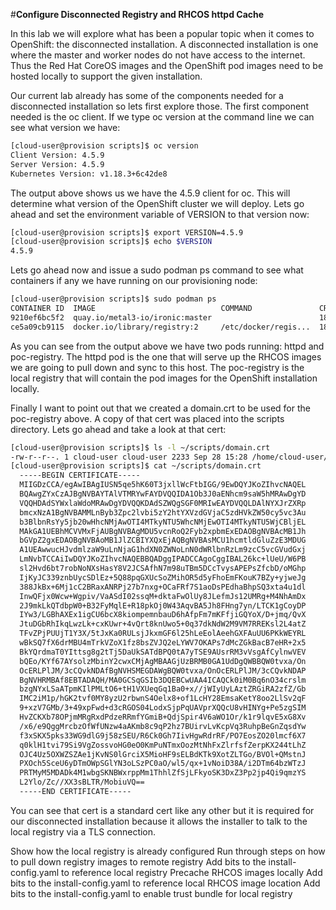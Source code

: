  #**Configure Disconnected Registry and RHCOS httpd Cache**
 
 In this lab we will explore what has been a popular topic when it comes to OpenShift: the disconnected installation.  A disconnected installation is one where the master and worker nodes do not have access to the internet. Thus the Red Hat CoreOS images and the OpenShift pod images need to be hosted locally to support the given installation.
 
 Our current lab already has some of the components needed for a disconnected installation so lets first explore those.  The first component needed is the oc client.  If we type oc version at the command line we can see what version we have:
 
 ~~~bash
 [cloud-user@provision scripts]$ oc version
Client Version: 4.5.9
Server Version: 4.5.9
Kubernetes Version: v1.18.3+6c42de8
~~~

The output above shows us we have the 4.5.9 client for oc.  This will determine what version of the OpenShift cluster we will deploy.  Lets go ahead and set the environment variable of VERSION to that version now:

~~~bash
[cloud-user@provision scripts]$ export VERSION=4.5.9
[cloud-user@provision scripts]$ echo $VERSION
4.5.9
~~~

Lets go ahead now and issue a sudo podman ps command to see what containers if any we have running on our provisioning node:

~~~bash
[cloud-user@provision scripts]$ sudo podman ps
CONTAINER ID  IMAGE                            COMMAND               CREATED       STATUS           PORTS  NAMES
9210ef6bc5f2  quay.io/metal3-io/ironic:master                        18 hours ago  Up 18 hours ago         httpd
ce5a09cb9115  docker.io/library/registry:2     /etc/docker/regis...  18 hours ago  Up 18 hours ago         poc-registry
~~~

As you can see from the output above we have two pods running: httpd and poc-registry.  The httpd pod is the one that will serve up the RHCOS images we are going to pull down and sync to this host.  The poc-registry is the local registry that will contain the pod images for the OpenShift installation locally.




Finally I want to point out that we created a domain.crt to be used for the poc-registry above.  A copy of that cert was placed into the scripts directory.  Lets go ahead and take a look at that cert:

~~~bash
[cloud-user@provision scripts]$ ls -l ~/scripts/domain.crt 
-rw-r--r--. 1 cloud-user cloud-user 2233 Sep 28 15:28 /home/cloud-user/scripts/domain.crt
[cloud-user@provision scripts]$ cat ~/scripts/domain.crt
  -----BEGIN CERTIFICATE-----
  MIIGDzCCA/egAwIBAgIUSN5qe5hK60T3jxllWcFtbIGG/9EwDQYJKoZIhvcNAQEL
  BQAwgZYxCzAJBgNVBAYTAlVTMRYwFAYDVQQIDA1Ob3J0aENhcm9saW5hMRAwDgYD
  VQQHDAdSYWxlaWdoMRAwDgYDVQQKDAdSZWQgSGF0MRIwEAYDVQQLDAlNYXJrZXRp
  bmcxNzA1BgNVBAMMLnByb3Zpc2lvbi5zY2htYXVzdGVjaC5zdHVkZW50cy5vc3Au
  b3BlbnRsYy5jb20wHhcNMjAwOTI4MTkyNTU5WhcNMjEwOTI4MTkyNTU5WjCBljEL
  MAkGA1UEBhMCVVMxFjAUBgNVBAgMDU5vcnRoQ2Fyb2xpbmExEDAOBgNVBAcMB1Jh
  bGVpZ2gxEDAOBgNVBAoMB1JlZCBIYXQxEjAQBgNVBAsMCU1hcmtldGluZzE3MDUG
  A1UEAwwucHJvdmlzaW9uLnNjaG1hdXN0ZWNoLnN0dWRlbnRzLm9zcC5vcGVudGxj
  LmNvbTCCAiIwDQYJKoZIhvcNAQEBBQADggIPADCCAgoCggIBAL26kc+lUeU/W6PB
  sl2Hvd6bt7robNoNXsHasY8V2JCSAfhN7m98uTBm5DCcTvysAPEPsZfcbD/oMGhp
  IjKyJC339znbUycSDlEz+5Q88pqGXUcSoZMihOR5d5yFhoEmFKouK7BZy+yjweJg
  388JkBx+6Mj1cC2BRaxANRPj27b7nxg+OCaFRf7S1aoDsPEdhaBhpSQ3xta4u1dl
  InwQFjx0Wcw+Wgpiv/VaASdI02ssqM+dktaFwOlUy8JLefmJs12UMRg+M4NhAmDx
  2J9mkLkQTdbpW0+B32FyMqlE+R18pkOj0W43AqvBA5Jh8FHng7yn/LTCK1gCoyDP
  IYw3/LGBhAXEx1igCU6bcX8kiompemnbauD6hAfpFm7mKFfjiGQYoX/D+jmq/QvX
  JtuDGbRhIkqLwzLk+cxKUwr+4vQrt8knUwo5+0q37dkNdW2M9VM7RREKsl2L4atZ
  TFvZPjPUUjT1Y3X/5tJxKa0RULsjJkxmGF6l25hLeEolAeehGXFAuUU6PKkWEYRL
  wBkSQ7fX6drMBU4mTrkVZoX1fz8bsZVJQ2eLYWV7OKAPs7dMcZGkBacB7eHR+2x5
  BkYQrdmaT0YIttsg8g2tTj5DaUkSATdBPQ0tA7yTSE9AUsrRM3vVsgAfCylnwVEV
  bQEo/KYf67AYsolzMbinY2cwxCMjAgMBAAGjUzBRMB0GA1UdDgQWBBQW0tvxa/On
  OcERLPlJM/3cCQvkNDAfBgNVHSMEGDAWgBQW0tvxa/OnOcERLPlJM/3cCQvkNDAP
  BgNVHRMBAf8EBTADAQH/MA0GCSqGSIb3DQEBCwUAA4ICAQCk0iM0Bq6nO34crslm
  bzgNYxLSaATpmKIlPMLtO6+tH1VXUeqGq1Ba0+x//jWIyUyLAztZRGiRA2zfZ/Gb
  IMC2iM1p/hGK2tvf0MY8yzU2rbwnS4Oelx8+of1LcHY28EmsaKetY8oo2LlSv2qF
  9+xzV7GMb/3+49xpFwd+d3cRGOS04LodxSjpPqUAVprXQQcU8vHINYg+Pe5zgSIM
  HvZCKXb78OPjmMRgRxdPdzeRRmfYGmiB+QdjSpir4V6aWO1Or/k1r9lqvE5xG8Xv
  /x6/e9QggMrcbzOfWfUNzw4aAKmb8c9qP2hz7BUirvLvKcpVq3RuhpBeGnZqsdYw
  f3xSKX5pks33WG9dlG9j58zSEU/R6Ck0Gh7IivHgwRdrRF/PO7EosZO20lmcf6X7
  q0klH1tvi79Si9VgZossvoHG0eO0KmPuNTmxOozMtNhFxZlrfsfZerpKX244tLhZ
  OJC4Uz5OXWZSZAe1jKvNS0lGrciX5MioHF9sELBdKTk9XotZLTGo/BVOl+QMstnJ
  PXOch5SceU6yDTmOWpSGlYN3oLSzPC0aO/wl5/qx+1vNoiD38A/i2DTm64bzWTzJ
  PRTMyM5MDADk4M1wbgSKNBWxrppMm1ThhlZfSjLFkyoSK3DxZ3Pp2jp4Qi9qmzYS
  L2Ylo/Zc//XX3sBLTR/MobiuVQ==
  -----END CERTIFICATE-----
~~~

You can see that cert is a standard cert like any other but it is required for our disconnected installation because it allows the installer to talk to the local registry via a TLS connection.



 
 
Show how the local registry is already configured 
Run through steps on how to pull down registry images to remote registry
Add bits to the install-config.yaml to reference local registry
Precache RHCOS images locally
Add bits to the install-config.yaml to reference local RHCOS image location
Add bits to the install-config.yaml to enable trust bundle for local registry

